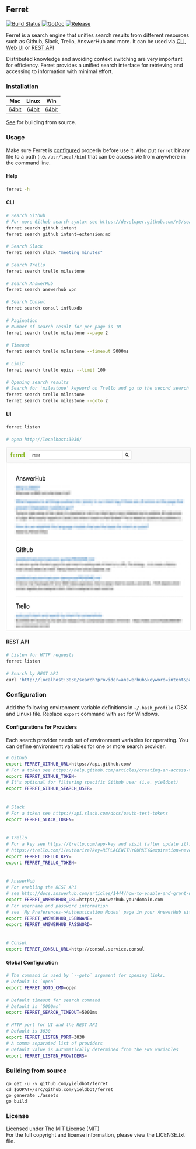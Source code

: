 ## Ferret

[![Build Status][travis-image]][travis-url] [![GoDoc][godoc-image]][godoc-url] [![Release][release-image]][release-url]

Ferret is a search engine that unifies search results from different resources
such as Github, Slack, Trello, AnswerHub and more. It can be used via
[CLI](#cli), [Web UI](#ui) or [REST API](#rest-api)

Distributed knowledge and avoiding context switching are very important for
efficiency. Ferret provides a unified search interface for retrieving and
accessing to information with minimal effort.


### Installation

| Mac | Linux | Win |
|:---:|:---:|:---:|
| [64bit][download-darwin-amd64-url] | [64bit][download-linux-amd64-url] | [64bit][download-windows-amd64-url] |

[See](#building-from-source) for building from source.


### Usage

Make sure Ferret is [configured](#configuration) properly before use it.
Also put `ferret` binary file to a path (i.e. `/usr/local/bin`) that can be
accessible from anywhere in the command line.

#### Help

```bash
ferret -h
```

#### CLI

```bash
# Search Github
# For more Github search syntax see https://developer.github.com/v3/search/
ferret search github intent
ferret search github intent+extension:md

# Search Slack
ferret search slack "meeting minutes"

# Search Trello
ferret search trello milestone

# Search AnswerHub
ferret search answerhub vpn

# Search Consul
ferret search consul influxdb

# Pagination
# Number of search result for per page is 10
ferret search trello milestone --page 2

# Timeout
ferret search trello milestone --timeout 5000ms

# Limit
ferret search trello epics --limit 100

# Opening search results
# Search for 'milestone' keyword on Trello and go to the second search result
ferret search trello milestone
ferret search trello milestone --goto 2
```

#### UI

```bash
ferret listen

# open http://localhost:3030/
```
<p align="center"><img src="assets/public/img/ferret-ui.png" alt="Ferret UI" width="600" height="498" style="border: 1px solid #ddd;"></p>

#### REST API

```bash
# Listen for HTTP requests
ferret listen

# Search by REST API
curl 'http://localhost:3030/search?provider=answerhub&keyword=intent&page=1&timeout=5000ms'
```


### Configuration

Add the following environment variable definitions in `~/.bash_profile`
(OSX and Linux) file. Replace `export` command with `set` for Windows.

#### Configurations for Providers

Each search provider needs set of environment variables for operating. You can 
define environment variables for one or more search provider.

```bash
# Github
export FERRET_GITHUB_URL=https://api.github.com/
# For a token see https://help.github.com/articles/creating-an-access-token-for-command-line-use/
export FERRET_GITHUB_TOKEN=
# It's optional for filtering specific Github user (i.e. yieldbot)
export FERRET_GITHUB_SEARCH_USER=


# Slack
# For a token see https://api.slack.com/docs/oauth-test-tokens
export FERRET_SLACK_TOKEN=


# Trello
# For a key see https://trello.com/app-key and visit (after update it);
# https://trello.com/1/authorize?key=REPLACEWITHYOURKEY&expiration=never&name=SinglePurposeToken&response_type=token&scope=read
export FERRET_TRELLO_KEY=
export FERRET_TRELLO_TOKEN=


# AnswerHub
# For enabling the REST API 
# see http://docs.answerhub.com/articles/1444/how-to-enable-and-grant-use-of-the-rest-api.html
export FERRET_ANSWERHUB_URL=https://answerhub.yourdomain.com
# For username and password information
# see 'My Preferences->Authentication Modes' page in your AnswerHub site
export FERRET_ANSWERHUB_USERNAME=
export FERRET_ANSWERHUB_PASSWORD=


# Consul
export FERRET_CONSUL_URL=http://consul.service.consul
```

#### Global Configuration

```bash
# The command is used by `--goto` argument for opening links.
# Default is `open`
export FERRET_GOTO_CMD=open

# Default timeout for search command
# Default is `5000ms`
export FERRET_SEARCH_TIMEOUT=5000ms

# HTTP port for UI and the REST API
# Default is 3030
export FERRET_LISTEN_PORT=3030
# A comma separated list of providers
# Default value is automatically determined from the ENV variables
export FERRET_LISTEN_PROVIDERS=
```


### Building from source

```
go get -u -v github.com/yieldbot/ferret
cd $GOPATH/src/github.com/yieldbot/ferret
go generate ./assets
go build
```


### License

Licensed under The MIT License (MIT)  
For the full copyright and license information, please view the LICENSE.txt file.


[travis-url]: https://travis-ci.org/yieldbot/ferret
[travis-image]: https://travis-ci.org/yieldbot/ferret.svg?branch=master

[godoc-url]: https://godoc.org/github.com/yieldbot/ferret
[godoc-image]: https://godoc.org/github.com/yieldbot/ferret?status.svg

[release-url]: https://github.com/yieldbot/ferret/releases/latest
[release-image]: https://img.shields.io/badge/release-v1.9.0-blue.svg

[download-darwin-amd64-url]: https://github.com/yieldbot/ferret/releases/download/v1.9.0/ferret-darwin-amd64.zip
[download-linux-amd64-url]: https://github.com/yieldbot/ferret/releases/download/v1.9.0/ferret-linux-amd64.zip
[download-windows-amd64-url]: https://github.com/yieldbot/ferret/releases/download/v1.9.0/ferret-windows-amd64.zip